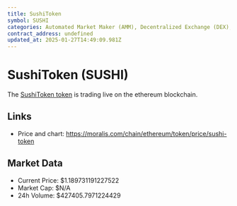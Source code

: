 ```yaml
---
title: SushiToken
symbol: SUSHI
categories: Automated Market Maker (AMM), Decentralized Exchange (DEX), Platform-Based Utility Tokens
contract_address: undefined
updated_at: 2025-01-27T14:49:09.981Z
---
```


# SushiToken (SUSHI)
The [SushiToken token](https://moralis.com/chain/ethereum/token/price/sushi-token) is trading live on the ethereum blockchain.

## Links
- Price and chart: https://moralis.com/chain/ethereum/token/price/sushi-token

## Market Data
- Current Price: $1.189731191227522
- Market Cap: $N/A
- 24h Volume: $427405.7971224429
